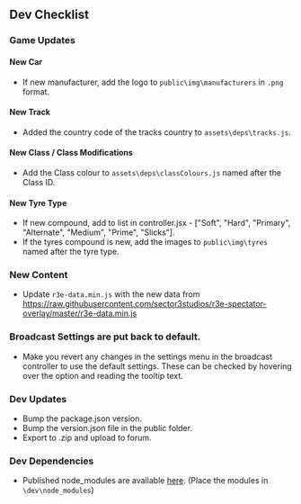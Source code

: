 ## Dev Checklist
### Game Updates
#### New Car
* If new manufacturer, add the logo to `public\img\manufacturers` in `.png` format.

#### New Track
* Added the country code of the tracks country to `assets\deps\tracks.js`.

#### New Class / Class Modifications
* Add the Class colour to `assets\deps\classColours.js` named after the Class ID.

#### New Tyre Type
* If new compound, add to list in controller.jsx - ["Soft", "Hard", "Primary", "Alternate", "Medium", "Prime", "Slicks"]. 
* If the tyres compound is new, add the images to `public\img\tyres` named after the tyre type.

### New Content
* Update `r3e-data.min.js` with the new data from https://raw.githubusercontent.com/sector3studios/r3e-spectator-overlay/master/r3e-data.min.js 

### Broadcast Settings are put back to default.
* Make you revert any changes in the settings menu in the broadcast controller to use the default settings. These can be checked by hovering over the option and reading the tooltip text.

### Dev Updates
* Bump the package.json version.
* Bump the version.json file in the public folder.
* Export to .zip and upload to forum.

### Dev Dependencies
* Published node_modules are available [here](https://mega.nz/#!M85kHAxA!GSNKuIGWp7ZZBM7R9AB4jqhdyob1P7kdz4VYH4cJfAs). (Place the modules in `\dev\node_modules`)
